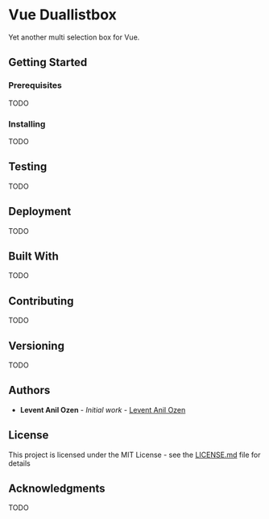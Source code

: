 # Vue Duallistbox

Yet another multi selection box for Vue.

## Getting Started



### Prerequisites

TODO

### Installing

TODO

## Testing

TODO

## Deployment

TODO

## Built With

TODO

## Contributing

TODO

## Versioning

TODO 

## Authors

* **Levent Anil Ozen** - *Initial work* - [Levent Anil Ozen](https://github.com/leventozen)

## License

This project is licensed under the MIT License - see the [LICENSE.md](LICENSE.md) file for details

## Acknowledgments

TODO
